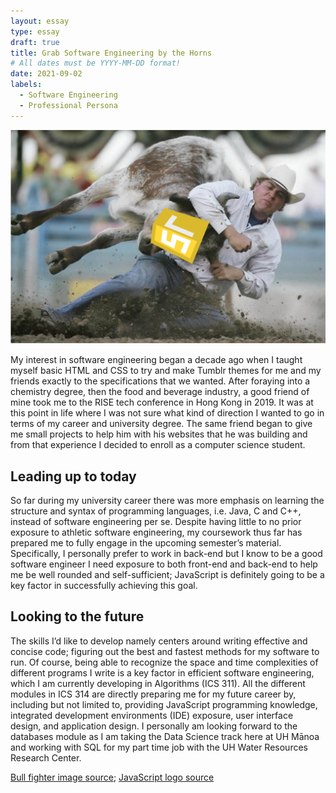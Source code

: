 ```yaml
---
layout: essay
type: essay
draft: true
title: Grab Software Engineering by the Horns
# All dates must be YYYY-MM-DD format!
date: 2021-09-02
labels:
  - Software Engineering
  - Professional Persona
---
```


<img class="ui medium left floated rounded image" src="../images/grab-horns.png">

My interest in software engineering began a decade ago when I taught myself basic HTML and CSS to try and make Tumblr themes for me and my friends exactly to the specifications that we wanted. After foraying into a chemistry degree, then the food and beverage industry, a good friend of mine took me to the RISE tech conference in Hong Kong in 2019. It was at this point in life where I was not sure what kind of direction I wanted to go in terms of my career and university degree. The same friend began to give me small projects to help him with his websites that he was building and from that experience I decided to enroll as a computer science student. 

## Leading up to today

So far during my university career there was more emphasis on learning the structure and syntax of programming languages, i.e. Java, C and C++, instead of software engineering per se. Despite having little to no prior exposure to athletic software engineering, my coursework thus far has prepared me to fully engage in the upcoming semester’s material. Specifically, I personally prefer to work in back-end but I know to be a good software engineer I need exposure to both front-end and back-end to help me be well rounded and self-sufficient; JavaScript is definitely going to be a key factor in successfully achieving this goal.

## Looking to the future

The skills I’d like to develop namely centers around writing effective and concise code; figuring out the best and fastest methods for my software to run. Of course, being able to recognize the space and time complexities of different programs I write is a key factor in efficient software engineering, which I am currently developing in Algorithms (ICS 311). All the different modules in ICS 314 are directly preparing me for my future career by, including but not limited to, providing JavaScript programming knowledge, integrated development environments (IDE) exposure, user interface design, and application design. I personally am looking forward to the databases module as I am taking the Data Science track here at UH Mānoa and working with SQL for my part time job with the UH Water Resources Research Center.

[Bull fighter image source](https://qph.fs.quoracdn.net/main-qimg-5a08301b65dca1d3aed4374366744acc-c); [JavaScript logo source](https://www.freepnglogos.com/uploads/javascript-png/javascript-logo-transparent-logo-javascript-images-3.png)
